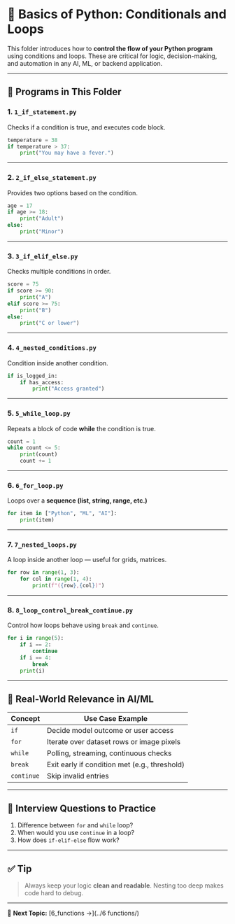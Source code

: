 # 🧠 Basics of Python: Conditionals and Loops

This folder introduces how to **control the flow of your Python program** using conditions and loops. These are critical for logic, decision-making, and automation in any AI, ML, or backend application.

---

## 📌 Programs in This Folder

### 1. `1_if_statement.py`

Checks if a condition is true, and executes code block.

```python
temperature = 38
if temperature > 37:
    print("You may have a fever.")
```

---

### 2. `2_if_else_statement.py`

Provides two options based on the condition.

```python
age = 17
if age >= 18:
    print("Adult")
else:
    print("Minor")
```

---

### 3. `3_if_elif_else.py`

Checks multiple conditions in order.

```python
score = 75
if score >= 90:
    print("A")
elif score >= 75:
    print("B")
else:
    print("C or lower")
```

---

### 4. `4_nested_conditions.py`

Condition inside another condition.

```python
if is_logged_in:
    if has_access:
        print("Access granted")
```

---

### 5. `5_while_loop.py`

Repeats a block of code **while** the condition is true.

```python
count = 1
while count <= 5:
    print(count)
    count += 1
```

---

### 6. `6_for_loop.py`

Loops over a **sequence (list, string, range, etc.)**

```python
for item in ["Python", "ML", "AI"]:
    print(item)
```

---

### 7. `7_nested_loops.py`

A loop inside another loop — useful for grids, matrices.

```python
for row in range(1, 3):
    for col in range(1, 4):
        print(f"({row},{col})")
```

---

### 8. `8_loop_control_break_continue.py`

Control how loops behave using `break` and `continue`.

```python
for i in range(5):
    if i == 2:
        continue
    if i == 4:
        break
    print(i)
```

---

## 🎯 Real-World Relevance in AI/ML

| Concept     | Use Case Example |
|-------------|------------------|
| `if`        | Decide model outcome or user access |
| `for`       | Iterate over dataset rows or image pixels |
| `while`     | Polling, streaming, continuous checks |
| `break`     | Exit early if condition met (e.g., threshold) |
| `continue`  | Skip invalid entries |

---

## 🧠 Interview Questions to Practice

1. Difference between `for` and `while` loop?
2. When would you use `continue` in a loop?
3. How does `if-elif-else` flow work?

---

## ✅ Tip

> Always keep your logic **clean and readable**. Nesting too deep makes code hard to debug.

---

📁 **Next Topic:** [6_functions →](../6 functions/)